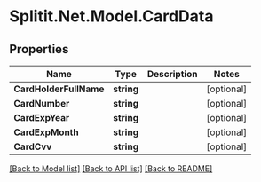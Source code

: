 # Splitit.Net.Model.CardData

## Properties

Name | Type | Description | Notes
------------ | ------------- | ------------- | -------------
**CardHolderFullName** | **string** |  | [optional] 
**CardNumber** | **string** |  | [optional] 
**CardExpYear** | **string** |  | [optional] 
**CardExpMonth** | **string** |  | [optional] 
**CardCvv** | **string** |  | [optional] 

[[Back to Model list]](../README.md#documentation-for-models) [[Back to API list]](../README.md#documentation-for-api-endpoints) [[Back to README]](../README.md)

